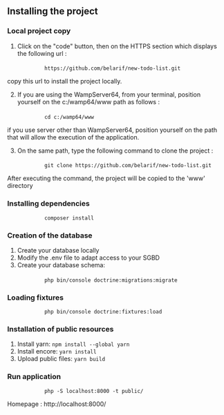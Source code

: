 ## Installing the project
### Local project copy

1. Click on the "code" button, then on the HTTPS section which displays the following url :
####
                https://github.com/belarif/new-todo-list.git 

copy this url to install the project locally.

2. If you are using the WampServer64, from your terminal, position yourself on the c:/wamp64/www path as follows :
####
                cd c:/wamp64/www
if you use server other than WampServer64, position yourself on the path that will allow the execution of the application.

3. On the same path, type the following command to clone the project :
####
                git clone https://github.com/belarif/new-todo-list.git

After executing the command, the project will be copied to the 'www' directory

### Installing dependencies
                composer install

### Creation of the database
1. Create your database locally
2. Modify the .env file to adapt access to your SGBD
3. Create your database schema:
####
                php bin/console doctrine:migrations:migrate

### Loading fixtures
                php bin/console doctrine:fixtures:load

### Installation of public resources
1. Install yarn: `npm install --global yarn`
2. Install encore: `yarn install`
3. Upload public files: `yarn build`

### Run application
                php -S localhost:8000 -t public/

Homepage : http://localhost:8000/
